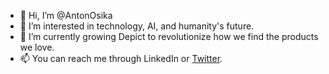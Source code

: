 - 🎉 Hi, I’m @AntonOsika
- 👀 I’m interested in technology, AI, and humanity's future.
- 🌱 I’m currently growing Depict to revolutionize how we find the products we love.
- 📫 You can reach me through LinkedIn or [Twitter](https://twitter.com/antonosika).
